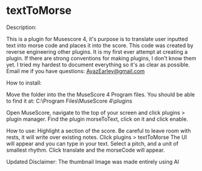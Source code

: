 # textToMorse
Description:

This is a plugin for Musescore 4, it's purpose is to translate user inputted text into morse code and places it into the score. 
This code was created by reverse engineering other plugins. It is my first ever attempt at creating a plugin.
If there are strong conventions for making plugins, I don't know them yet. I tried my hardest 
to document everything so it's as clear as possible. Email me if you have questions:
AyazEarley@gmail.com

How to install: 

Move the folder into the the MuseScore 4 Program files. You should be able to find it at:
C:\Program Files\MuseScore 4\plugins

Open MuseScore, navigate to the top of your screen and click plugins > plugin manager. 
Find the plugin morseToText, click on it and click enable.

How to use:
Highlight a section of the score. Be careful to leave room with rests, it will write over existing notes.
Click plugins > textToMorse
The UI will appear and you can type in your text. Select a pitch, and a unit of smallest rhythm. Click
translate and the morseCode will appear.


Updated Disclaimer: The thumbnail Image was made entirely using AI
